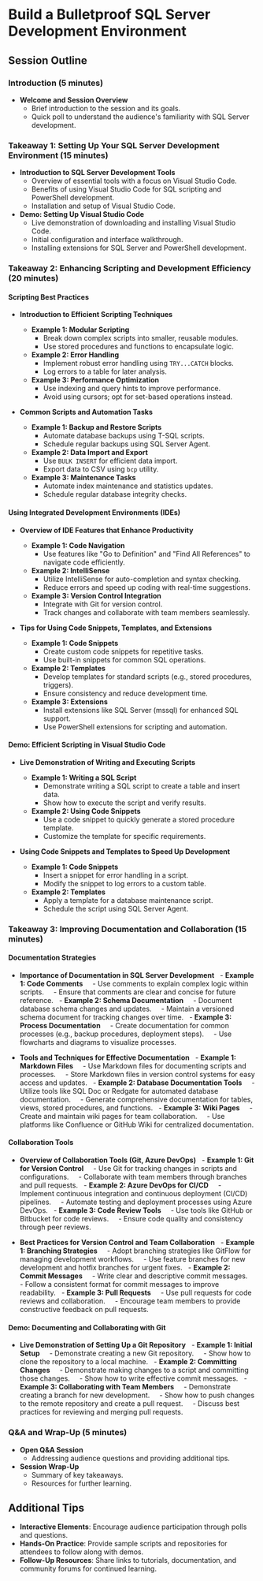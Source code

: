 # Build a Bulletproof SQL Server Development Environment

## Session Outline

### Introduction (5 minutes)
- **Welcome and Session Overview**
  - Brief introduction to the session and its goals.
  - Quick poll to understand the audience's familiarity with SQL Server development.

### Takeaway 1: Setting Up Your SQL Server Development Environment (15 minutes)
- **Introduction to SQL Server Development Tools**
  - Overview of essential tools with a focus on Visual Studio Code.
  - Benefits of using Visual Studio Code for SQL scripting and PowerShell development.
  - Installation and setup of Visual Studio Code.
- **Demo: Setting Up Visual Studio Code**
  - Live demonstration of downloading and installing Visual Studio Code.
  - Initial configuration and interface walkthrough.
  - Installing extensions for SQL Server and PowerShell development.


### Takeaway 2: Enhancing Scripting and Development Efficiency (20 minutes)

#### Scripting Best Practices
- **Introduction to Efficient Scripting Techniques**
  - **Example 1: Modular Scripting**
    - Break down complex scripts into smaller, reusable modules.
    - Use stored procedures and functions to encapsulate logic.
  - **Example 2: Error Handling**
    - Implement robust error handling using `TRY...CATCH` blocks.
    - Log errors to a table for later analysis.
  - **Example 3: Performance Optimization**
    - Use indexing and query hints to improve performance.
    - Avoid using cursors; opt for set-based operations instead.

- **Common Scripts and Automation Tasks**
  - **Example 1: Backup and Restore Scripts**
    - Automate database backups using T-SQL scripts.
    - Schedule regular backups using SQL Server Agent.
  - **Example 2: Data Import and Export**
    - Use `BULK INSERT` for efficient data import.
    - Export data to CSV using `bcp` utility.
  - **Example 3: Maintenance Tasks**
    - Automate index maintenance and statistics updates.
    - Schedule regular database integrity checks.

#### Using Integrated Development Environments (IDEs)
- **Overview of IDE Features that Enhance Productivity**
  - **Example 1: Code Navigation**
    - Use features like "Go to Definition" and "Find All References" to navigate code efficiently.
  - **Example 2: IntelliSense**
    - Utilize IntelliSense for auto-completion and syntax checking.
    - Reduce errors and speed up coding with real-time suggestions.
  - **Example 3: Version Control Integration**
    - Integrate with Git for version control.
    - Track changes and collaborate with team members seamlessly.

- **Tips for Using Code Snippets, Templates, and Extensions**
  - **Example 1: Code Snippets**
    - Create custom code snippets for repetitive tasks.
    - Use built-in snippets for common SQL operations.
  - **Example 2: Templates**
    - Develop templates for standard scripts (e.g., stored procedures, triggers).
    - Ensure consistency and reduce development time.
  - **Example 3: Extensions**
    - Install extensions like SQL Server (mssql) for enhanced SQL support.
    - Use PowerShell extensions for scripting and automation.

#### Demo: Efficient Scripting in Visual Studio Code
- **Live Demonstration of Writing and Executing Scripts**
  - **Example 1: Writing a SQL Script**
    - Demonstrate writing a SQL script to create a table and insert data.
    - Show how to execute the script and verify results.
  - **Example 2: Using Code Snippets**
    - Use a code snippet to quickly generate a stored procedure template.
    - Customize the template for specific requirements.

- **Using Code Snippets and Templates to Speed Up Development**
  - **Example 1: Code Snippets**
    - Insert a snippet for error handling in a script.
    - Modify the snippet to log errors to a custom table.
  - **Example 2: Templates**
    - Apply a template for a database maintenance script.
    - Schedule the script using SQL Server Agent.



### Takeaway 3: Improving Documentation and Collaboration (15 minutes)

#### Documentation Strategies
- **Importance of Documentation in SQL Server Development**
  - **Example 1: Code Comments**
    - Use comments to explain complex logic within scripts.
    - Ensure that comments are clear and concise for future reference.
  - **Example 2: Schema Documentation**
    - Document database schema changes and updates.
    - Maintain a versioned schema document for tracking changes over time.
  - **Example 3: Process Documentation**
    - Create documentation for common processes (e.g., backup procedures, deployment steps).
    - Use flowcharts and diagrams to visualize processes.

- **Tools and Techniques for Effective Documentation**
  - **Example 1: Markdown Files**
    - Use Markdown files for documenting scripts and processes.
    - Store Markdown files in version control systems for easy access and updates.
  - **Example 2: Database Documentation Tools**
    - Utilize tools like SQL Doc or Redgate for automated database documentation.
    - Generate comprehensive documentation for tables, views, stored procedures, and functions.
  - **Example 3: Wiki Pages**
    - Create and maintain wiki pages for team collaboration.
    - Use platforms like Confluence or GitHub Wiki for centralized documentation.

#### Collaboration Tools
- **Overview of Collaboration Tools (Git, Azure DevOps)**
  - **Example 1: Git for Version Control**
    - Use Git for tracking changes in scripts and configurations.
    - Collaborate with team members through branches and pull requests.
  - **Example 2: Azure DevOps for CI/CD**
    - Implement continuous integration and continuous deployment (CI/CD) pipelines.
    - Automate testing and deployment processes using Azure DevOps.
  - **Example 3: Code Review Tools**
    - Use tools like GitHub or Bitbucket for code reviews.
    - Ensure code quality and consistency through peer reviews.

- **Best Practices for Version Control and Team Collaboration**
  - **Example 1: Branching Strategies**
    - Adopt branching strategies like GitFlow for managing development workflows.
    - Use feature branches for new development and hotfix branches for urgent fixes.
  - **Example 2: Commit Messages**
    - Write clear and descriptive commit messages.
    - Follow a consistent format for commit messages to improve readability.
  - **Example 3: Pull Requests**
    - Use pull requests for code reviews and collaboration.
    - Encourage team members to provide constructive feedback on pull requests.

#### Demo: Documenting and Collaborating with Git
- **Live Demonstration of Setting Up a Git Repository**
  - **Example 1: Initial Setup**
    - Demonstrate creating a new Git repository.
    - Show how to clone the repository to a local machine.
  - **Example 2: Committing Changes**
    - Demonstrate making changes to a script and committing those changes.
    - Show how to write effective commit messages.
  - **Example 3: Collaborating with Team Members**
    - Demonstrate creating a branch for new development.
    - Show how to push changes to the remote repository and create a pull request.
    - Discuss best practices for reviewing and merging pull requests.


### Q&A and Wrap-Up (5 minutes)
- **Open Q&A Session**
  - Addressing audience questions and providing additional tips.
- **Session Wrap-Up**
  - Summary of key takeaways.
  - Resources for further learning.

## Additional Tips
- **Interactive Elements**: Encourage audience participation through polls and questions.
- **Hands-On Practice**: Provide sample scripts and repositories for attendees to follow along with demos.
- **Follow-Up Resources**: Share links to tutorials, documentation, and community forums for continued learning.
